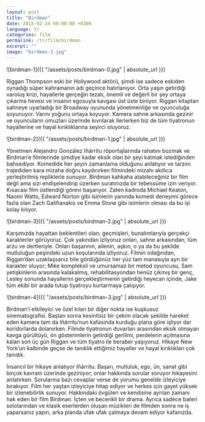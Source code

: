 ```yaml
---
layout: post
title: "Birdman"
date: 2015-02-24 00:00:00 +0300
language: tr
categories: film
permalink: /tr/film/birdman
excerpt: ""
image: "birdman-3.jpg"
---
```

![birdman-1]({{ "/assets/posts/birdman-0.jpg" | absolute_url }})

Riggan Thompson eski bir Hollywood aktörü, şimdi ise sadece eskiden oynadığı süper kahramanın adı geçince hatırlanıyor. Orta yaşın getirdiği varoluş krizi, hayallerle gerçeğin tezatı, önemli ve değerli bir şey ortaya çıkarma hevesi ve insanın egosuyla kavgası üst üste biniyor. Riggan kitaptan sahneye uyarladığı bir Broadway oyununda yönetmenliğe ve oyunculuğa soyunuyor. Varını yoğunu ortaya koyuyor. Kamera sahne arkasında gezinir ve oyuncuların omuzları üzerinde kıvrılarak ilerlerken biz de tüm tiyatronun hayallerine ve hayal kırıklıklarına seyirci oluyoruz.

![birdman-2]({{ "/assets/posts/birdman-1.jpg" | absolute_url }})

Yönetmen Alejandro González Iñárritu röportajlarında rahatını bozmak ve Birdman’e filmlerinde şimdiye kadar eksik olan bir şeyi katmak istediğinden bahsediyor. Komedide her şeyin zamanlama olduğunu anlatıyor ve tarzını trajediden kara mizaha doğru kaydırırken filmindeki mizahı akıllıca yerleştirilmiş repliklerle sunuyor. Birdman kahkaha atabileceğiniz bir film değil ama sizi endişelendirip üzerken suratınızda bir tebessüme izin veriyor. Kısacası film üstlendiği görevi başarıyor. Zaten kadroda Michael Keaton, Naomi Watts, Edward Norton gibi isimlerin yanında komedi deneyimi görece fazla olan Zach Galifianakis ve Emma Stone gibi isimlerin olması da bu işi kolay kılıyor.

![birdman-3]({{ "/assets/posts/birdman-2.jpg" | absolute_url }})

Karşımızda hayattan beklentileri olan; geçmişleri, bunalımlarıyla gerçekçi karakterler görüyoruz. Çok yakından izliyoruz onları, sahne arkasından, tüm arzu ve dertleriyle. Onları başarının, ailenin, aşkın, o ya da bu şekilde mutluluğun peşindeki uzun koşularında izliyoruz. Filmin odağından, Riggan’dan uzaklaşsanız bile gördüğünüz her yüz tam manasıyla ayrı bir karakter oluyor; Mike kompleksli ve umursamaz bir metod oyuncusu, Sam yetişkinlerin arasında kalakalmış, rehabilitasyondan henüz çıkmış bir genç, Lesley sonunda hayallerini gerçekleştirmenin getirdiği heyecan içinde, Jake tüm ekibi bir arada tutup tiyatroyu kurtarmaya çalışıyor.

![birdman-4]({{ "/assets/posts/birdman-3.jpg" | absolute_url }})

Birdman’i etkileyici ve özel kılan bir diğer nokta ise kuşkusuz sinematografisi. Baştan sonra kesintisiz bir çekim olacak şekilde hareket eden kamera tam da Iñárritu’nun kafasında kurduğu plana göre işliyor dar koridorlarda dolanırken. Filmde tiyatronun duvarları arasından eksik olmayan kavga gürültüyü, ön gösterimlerin getirdiği gerilimi, perdelerin açılmasına kalan son üç gün Riggan ve tüm tiyatro ile beraber yaşıyoruz. Hikaye New York’un kalbinde geçse de tanıklık ettiğimiz hayaller ve hayal kırıklıkları çok tanıdık.


İnsancıl bir hikaye anlatıyor Iñárritu. Başarı, mutluluk, ego, ün, sanat gibi birçok kavram üzerinde geziniyor; onlar hakkında sorular soruyor hikayesini anlatırken. Sorularına bazı cevaplar verse de yorumu genelde izleyiciye bırakıyor. Film her yaştan izleyiciye hitap ediyor ve herkes için gayet yüksek bir izlenebilirlik sunuyor. Hakkındaki övgüleri ve kendisine ayrılan zamanı hak eden bir film Birdman. İçten ve becerikli bir drama. Ayrıca sadece bateri sololarından ve klasik eserlerden oluşan müzikleri de filmden sonra ne iş yaparsanız yapın, arka planda ufak ufak çalmaya devam ediyor kafanızda.
